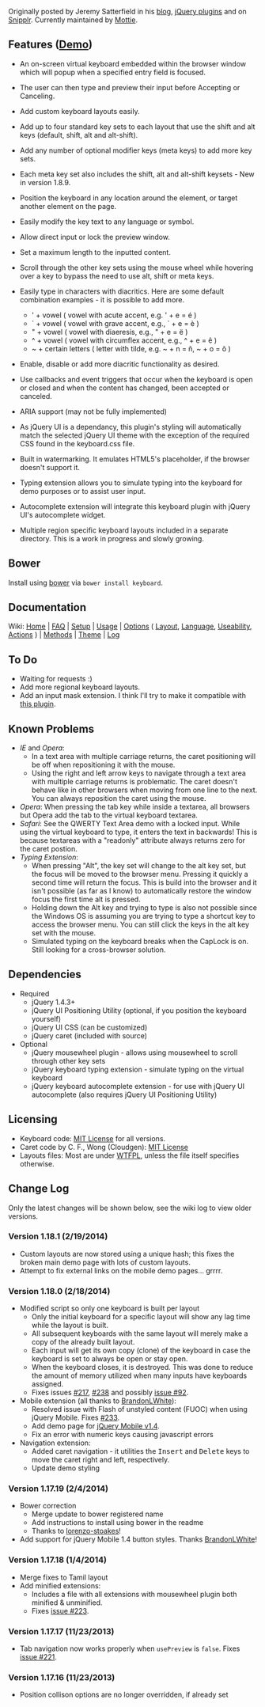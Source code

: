 Originally posted by Jeremy Satterfield in his [blog](http://jsatt.blogspot.com/2010/01/on-screen-keyboard-widget-using-jquery.html), [jQuery plugins](http://plugins.jquery.com/project/virtual_keyboard) and on [Snipplr](http://snipplr.com/view/21577/virtual-keyboard-widget/). Currently maintained by [Mottie](https://github.com/Mottie/Keyboard).

## Features ([Demo](http://mottie.github.com/Keyboard/))

* An on-screen virtual keyboard embedded within the browser window which will popup when a specified entry field is focused.
* The user can then type and preview their input before Accepting or Canceling.
* Add custom keyboard layouts easily.
* Add up to four standard key sets to each layout that use the shift and alt keys (default, shift, alt and alt-shift).
* Add any number of optional modifier keys (meta keys) to add more key sets.
* Each meta key set also includes the shift, alt and alt-shift keysets - New in version 1.8.9.
* Position the keyboard in any location around the element, or target another element on the page.
* Easily modify the key text to any language or symbol.
* Allow direct input or lock the preview window.
* Set a maximum length to the inputted content.
* Scroll through the other key sets using the mouse wheel while hovering over a key to bypass the need to use alt, shift or meta keys.
* Easily type in characters with diacritics. Here are some default combination examples - it is possible to add more.

    * ' + vowel ( vowel with acute accent, e.g. ' + e = é )
    * \` + vowel ( vowel with grave accent, e.g., \` + e = è )
    * " + vowel ( vowel with diaeresis, e.g., " + e = ë )
    * ^ + vowel ( vowel with circumflex accent, e.g., ^ + e = ê )
    * ~ + certain letters ( letter with tilde, e.g. ~ + n = ñ, ~ + o = õ )

* Enable, disable or add more diacritic functionality as desired.
* Use callbacks and event triggers that occur when the keyboard is open or closed and when the content has changed, been accepted or canceled.
* ARIA support (may not be fully implemented)
* As jQuery UI is a dependancy, this plugin's styling will automatically match the selected jQuery UI theme with the exception of the required CSS found in the keyboard.css file.
* Built in watermarking. It emulates HTML5's placeholder, if the browser doesn't support it.
* Typing extension allows you to simulate typing into the keyboard for demo purposes or to assist user input.
* Autocomplete extension will integrate this keyboard plugin with jQuery UI's autocomplete widget.
* Multiple region specific keyboard layouts included in a separate directory. This is a work in progress and slowly growing.

## Bower

Install using [bower](https://github.com/bower/bower) via `bower install keyboard`.

## Documentation

Wiki: [Home](https://github.com/Mottie/Keyboard/wiki/Home) | [FAQ](https://github.com/Mottie/Keyboard/wiki/FAQ) | [Setup](https://github.com/Mottie/Keyboard/wiki/Setup) | [Usage](https://github.com/Mottie/Keyboard/wiki/Usage) | [Options](https://github.com/Mottie/Keyboard/wiki/Options) ( [Layout](https://github.com/Mottie/Keyboard/wiki/Layout), [Language](https://github.com/Mottie/Keyboard/wiki/Language), [Useability](https://github.com/Mottie/Keyboard/wiki/Useability), [Actions](https://github.com/Mottie/Keyboard/wiki/Actions) ) | [Methods](https://github.com/Mottie/Keyboard/wiki/Methods) | [Theme](https://github.com/Mottie/Keyboard/wiki/Theme) | [Log](https://github.com/Mottie/Keyboard/wiki/Log)

## To Do

* Waiting for requests :)
* Add more regional keyboard layouts.
* Add an input mask extension. I think I'll try to make it compatible with [this plugin](https://github.com/RobinHerbots/jquery.inputmask).

## Known Problems

* *IE* and *Opera*:
    * In a text area with multiple carriage returns, the caret positioning will be off when repositioning it with the mouse.
    * Using the right and left arrow keys to navigate through a text area with multiple carriage returns is problematic. The caret doesn't behave like in other browsers when moving from one line to the next. You can always reposition the caret using the mouse.
* *Opera*: When pressing the tab key while inside a textarea, all browsers but Opera add the tab to the virtual keyboard textarea.
* *Safari*: See the QWERTY Text Area demo with a locked input. While using the virtual keyboard to type, it enters the text in backwards! This is because textareas with a "readonly" attribute always returns zero for the caret postion.
* *Typing Extension*:
    * When pressing "Alt", the key set will change to the alt key set, but the focus will be moved to the browser menu. Pressing it quickly a second time will return the focus. This is build into the browser and it isn't possible (as far as I know) to automatically restore the window focus the first time alt is pressed.
    * Holding down the Alt key and trying to type is also not possible since the Windows OS is assuming you are trying to type a shortcut key to access the browser menu. You can still click the keys in the alt key set with the mouse.
    * Simulated typing on the keyboard breaks when the CapLock is on. Still looking for a cross-browser solution.

## Dependencies
* Required
    * jQuery 1.4.3+
    * jQuery UI Positioning Utility (optional, if you position the keyboard yourself)
    * jQuery UI CSS (can be customized)
    * jQuery caret (included with source)
* Optional
    * jQuery mousewheel plugin - allows using mousewheel to scroll through other key sets
    * jQuery keyboard typing extension - simulate typing on the virtual keyboard
    * jQuery keyboard autocomplete extension - for use with jQuery UI autocomplete (also requires jQuery UI Positioning Utility)

## Licensing

* Keyboard code: [MIT License](http://www.opensource.org/licenses/mit-license.php) for all versions.
* Caret code by C. F., Wong (Cloudgen): [MIT License](http://www.opensource.org/licenses/mit-license.php)
* Layouts files: Most are under [WTFPL](http://sam.zoy.org/wtfpl/), unless the file itself specifies otherwise.

## Change Log

Only the latest changes will be shown below, see the wiki log to view older versions.

### Version 1.18.1 (2/19/2014)

* Custom layouts are now stored using a unique hash; this fixes the broken main demo page with lots of custom layouts.
* Attempt to fix external links on the mobile demo pages... grrrr.

### Version 1.18.0 (2/18/2014)

* Modified script so only one keyboard is built per layout
  * Only the initial keyboard for a specific layout will show any lag time while the layout is built.
  * All subsequent keyboards with the same layout will merely make a copy of the already built layout.
  * Each input will get its own copy (clone) of the keyboard in case the keyboard is set to always be open or stay open.
  * When the keyboard closes, it is destroyed. This was done to reduce the amount of memory utilized when many inputs have keyboards assigned.
  * Fixes issues [#217](https://github.com/Mottie/Keyboard/issues/217), [#238](https://github.com/Mottie/Keyboard/issues/238) and possibly [issue #92](https://github.com/Mottie/Keyboard/issues/92).
* Mobile extension (all thanks to [BrandonLWhite](https://github.com/BrandonLWhite)):
  * Resolved issue with Flash of unstyled content (FUOC) when using jQuery Mobile. Fixes [#233](https://github.com/Mottie/Keyboard/pull/233).
  * Add demo page for [jQuery Mobile v1.4](http://mottie.github.com/Keyboard/jquery-mobile-1.4.html).
  * Fix an error with numeric keys causing javascript errors
* Navigation extension:
  * Added caret navigation - it utilities the <kbd>Insert</kbd> and <kbd>Delete</kbd> keys to move the caret right and left, respectively.
  * Update demo styling

### Version 1.17.19 (2/4/2014)

* Bower correction
  * Merge update to bower registered name
  * Add instructions to install using bower in the readme
  * Thanks to [lorenzo-stoakes](https://github.com/lorenzo-stoakes)!
* Add support for jQuery Mobile 1.4 button styles. Thanks [BrandonLWhite](https://github.com/BrandonLWhite)!

### Version 1.17.18 (1/4/2014)

* Merge fixes to Tamil layout
* Add minified extensions:
  * Includes a file with all extensions with mousewheel plugin both minified &amp; unminified.
  * Fixes [issue #223](https://github.com/Mottie/Keyboard/issues/223).

### Version 1.17.17 (11/23/2013)

* Tab navigation now works properly when `usePreview` is `false`. Fixes [issue #221](https://github.com/Mottie/Keyboard/issues/221).

### Version 1.17.16 (11/23/2013)

* Position collison options are no longer overridden, if already set
